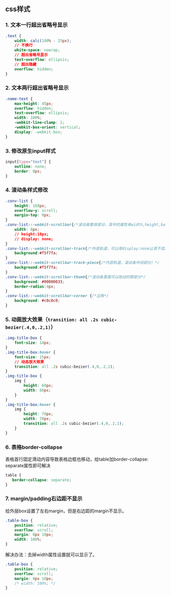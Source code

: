 ## css样式

### 1. 文本一行超出省略号显示

```css
.text {
    width: calc(100% - 25px);
    // 不换行
    white-space: nowrap;
    // 超出省略号显示
    text-overflow: ellipsis;
    // 超出隐藏
    overflow: hidden;
}
```

### 2. 文本两行超出省略号显示

```css
.name-text {
    max-height: 45px;
    overflow: hidden;
    text-overflow: ellipsis;
    width: 100%;
    -webkit-line-clamp: 2;
    -webkit-box-orient: vertical;
    display: -webkit-box;
}
```

### 3. 修改原生input样式

```css
input[type="text"] {
    outline: none;
    border: 0px;
}
```

### 4. 滚动条样式修改

```css
.conv-list {
    height: 168px;
    overflow-y: scroll;
    margin-top: 0px;
}
.conv-list::-webkit-scrollbar{/*滚动条整体部分，其中的属性有width,height,background,border等*/
    width: 8px;
    // height:10px;
    // display: none;
}
.conv-list::-webkit-scrollbar-track{/*外层轨道，可以用display:none让其不显示，也可以添加背景图片，颜色改变显示效果*/
    background:#f5f7fa;
}
.conv-list::-webkit-scrollbar-track-piece{/*内层轨道，滚动条中间部分）*/
    background:#f5f7fa;
}
.conv-list::-webkit-scrollbar-thumb{/*滚动条里面可以拖动的那部分*/
    background: #00000033;
    border-radius:4px;
}
.conv-list::-webkit-scrollbar-corner {/*边角*/
    background: #c0c0c0;
}
```

### 5. 动画放大效果（`transition: all .2s cubic-bezier(.4,0,.2,1)`）

```css
.img-title-box {
    font-size: 14px;
}
.img-title-box:hover {
    font-size: 15px;
    // 动态放大效果
    transition: all .2s cubic-bezier(.4,0,.2,1);
}
.img-title-box {
    img {
        height: 60px;
        width: 60px;
    } 
}
.img-title-box:hover {
    img {
        height: 70px;
        width: 70px;
        transition: all .2s cubic-bezier(.4,0,.2,1);
    } 
}
```

### 6. 表格border-collapse

表格首行固定滑动内容导致表格边框也移动，给table加border-collapse: separate属性即可解决

```css
table {
   border-collapse: separate;
}
```

### 7. margin/padding右边距不显示

给外层box设置了左右margin，但是右边距的margin不显示。

```css
.table-box {
    position: relative;
    overflow: scroll;
    margin: 0px 10px;
    width: 100%;
}
```

解决办法：去掉width属性设置就可以显示了。

```css
.table-box {
    position: relative;
    overflow: scroll;
    margin: 0px 10px;
    /* width: 100%; */
}
```

<Valine></Valine>